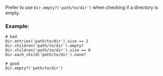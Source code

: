 Prefer to use `Dir.empty?('path/to/dir')` when checking if a directory is empty.

### Example:
    # bad
    Dir.entries('path/to/dir').size == 2
    Dir.children('path/to/dir').empty?
    Dir.children('path/to/dir').size == 0
    Dir.each_child('path/to/dir').none?

    # good
    Dir.empty?('path/to/dir')
